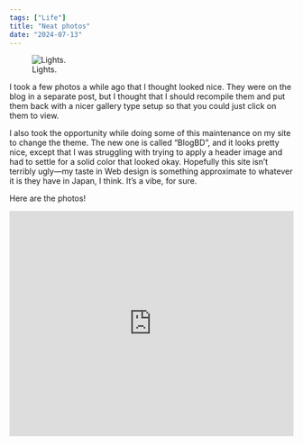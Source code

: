 ```yaml
---
tags: ["Life"]
title: "Neat photos"
date: "2024-07-13"
---
```


<figure><img src="/posts/neat_photos/lights.jpg" alt="Lights.">
  <figcaption>Lights.</figcaption></figure>

I took a few photos a while ago that I thought looked nice. They were on the blog in a separate post, but I thought that I should recompile them and put them back with a nicer gallery type setup so that you could just click on them to view.

<!--more-->

I also took the opportunity while doing some of this maintenance on my site to change the theme. The new one is called “BlogBD”, and it looks pretty nice, except that I was struggling with trying to apply a header image and had to settle for a solid color that looked okay. Hopefully this site isn’t terribly ugly—my taste in Web design is something approximate to whatever it is they have in Japan, I think. It’s a vibe, for sure.

Here are the photos!

<iframe src="https://albumizr.com/a/-eAY" scrolling="no" frameborder="0" allowfullscreen width="100%" height="400"></iframe>
